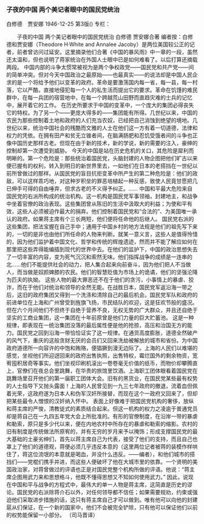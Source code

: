 ### 子夜的中国  两个美记者眼中的国民党统治
白修德　贾安娜
1946-12-25
第3版()
专栏：

　　子夜的中国
    两个美记者眼中的国民党统治
    白修德  贾安娜合著
    编者按：白修德和贾安娜（Theodore H·White and Annalee Jacoby）是两位美国较公正的记者，前者曾访问过延安。这里摘录他们合著《中国的暴风雨》中一章的一段，虽然还太温和，但也说明了蒋家统治在外国人士眼中已是如何难看了。以后打算还摘载两段。
    中国内部的斗争太惯常被视为是两个争权政党——国民党和共产党——间的简单冲突。但对今天中国政治之最原始——也最真实——的说法却是中国人民企求的是一个将给予他们以变革的政府。革命是要激荡国内每一省，每一县，每一村落，它以严酷，直接地侵犯每一个人的私生活而提出它的要求。革命在饥馑的难民群中，在每一兵团的宿营地中，在每一个跨越荒山田野而直趋灾难的士兵的记忆中，展开着它的工作。
    在历史所要求于中国的变革中，一个庞大的集团必得丧失它的特权。为了另一个——更庞大得多的——集团能有所得。几世纪以来，中国的农民为那些控制着土地和政府的人们充当农奴，已经把自己消蚀到绝望的境地。几世纪以来，统治中国社会的残酷而文雅的人士在他们这一方有着一切道德，法律和权力的凭依。在拥有田产和贫无立锥者间，在脑满肠肥和忍饥受饿者间的斗争也正像中国历史那样古老。但现在由于新的技术，新的学说，新的需要的注入，豪绅的控制却第一次遭受到威胁。
    今天的中国是站在历史危机的关口，其危险是犀利而明晰的。第一个危险是：那些统治着国民党，头脑封建的人物企图把他们旷古以来便已握有的权利，转入到明日的新世界里去，一如他们在日本的老搭挡在一世纪以前所曾做过的那样。从国民党的盲目抗拒变革中所产生的第二种危险是：他们的政敌，可以这样乖巧地，对这种岁积垒的罪恶培植起一种反感，致使人民竟甘愿把几已伸手可得的自由唾弃，但求古老的不义得予纠正。……
    中国和平最大危险来自国民党的右派所构成的统治机构。这一机构是国民党军事领袖，封建地主，和战争中坐着官僚的政治表现。这些集团曾从陈旧的生活中汲取大的利益；为使和平有效，这些人必须被迫作最大的捐弃。他们控制着国民党和“合法的”、为美国唯一承认的政府。如果蒋主席有个三长两短，他们便将任命他的后继人。
    国民党右派的这些集团，把法宝握在自己手中；通用于中国乡村的地方法规是他们的祖先写下来的，一切的是非也由他们所任命的人物来判断。就某一意义言，这些人是值得怜惜的，因为他们监护着中国文化、哲学和传统的辉煌遗迹，然而并不能了解应如何在那里把这些弄得能编插到现代的世界中去。在他们的监护下，中国的政治思想失去了一切丰富的内容，变为死气沉沉和索然无味。他们指挥战争的成绩是一连串的北……他们不能提供社会的动力，把人集合起来向前奋斗，因为他们把人不当做人，而当做是奴颜婢膝的农民。他们的智慧贬值为市场上的诡谲，他们的坚强沦降为匹夫的执拗。
    这些人物的最大罪恶还不在于他们的贪污，小事情上的暴虐、狡诈，而在于他们对统治和领导的全然无能。在战胜日本，国民党军返沿海一带之后，这旧的政府集团又得到一个洗涤和清除自己的最后机会。国民党军队和政府的前进单位在上海和广州曾受到旌旗飞扬，市民结队的欢迎，这是狂欢节般的盛况。但在六个月间他们不但终于自绝于营养不良，无权无势的广大群众，并且还自绝于坚实的工商业集团，这一集团在十年前原曾是他们力量的巨大贮蓄池。
    这是一种规律，即表现在一统治集团没落的最后属性便是他的抢掠，高压和治国无方的能力。国民党之回到沿海一带恰恰证实了这一规律。在通货高度膨胀，道德全然破产的风气下，重庆的这般贪财无厌的会员们又回来洗劫被解放的城市和省份。为中国政府道德所一向容许的中饱和贿赂，便猖獗到漫无边际了。上海的人民们以难堪的感觉，坐视他们所迎迓回来的政府出售执照，出售特权，霉烂国外的剩余物资，宽宥囤积居奇等事实。他们坐视印刷机滚出一卷卷毫无价值的纸币，而物价却攀腾直上，官僚们在夜总会里跳舞，在华贵的旅馆里饮酒。上海职工团体眼看着国民党在跳舞场里召开他们的第一届职工团体大会。旧有的黑货业，在国民党某些最有权势的人士指导下又抛头露面！上海的人民曾见到一九三七年政府的撤退，流着血但佩着光荣，这政府遂为日本人和伪军汉奸所接替，而现在这个一政府又回来了，但却把某些最令人憎恨的汉奸纳入怀中。
    表面上好像难于把国民党机构的奢侈，放纵和蒋主席的严悛，清教徒式的素质结合起来。但这一机构的权力之凌逾于普通党员却是蒋自己在一九四五年党大会上所批准的。有形的官僚制度，在沿岸一带的暴虐和勒索，原只是多少代以来，便在内地农村中所存在的暴虐和勒索的缩影。农村的旧有制度是传统做法所原宥的，并有无穷的岁月来予以掩饰；形成支撑国民党的最大基础的土豪劣绅们，首先以蒋主席自己为代表，接受了他们的支持，而且自己也罩上了他们的道德观，蒋便必须几乎违反本意的（这里两位记者被蒋的装模作样哄住了，蒋这位流氓的本意就是喝血，并没什么违反。——编者），和他们城市的搭挡们——党棍们携手并进，而这些人便破坏了他在大城市里的依靠。一个贤明的美国政治家，对蒋曾做过的评语也正是对国民党整个机构所做的评语。他说：“蒋主席企图用武力来和思想格斗，他既不懂得思想又不知如何使用武力。”
    因此，说现在中国和平与战争的方程式中，最伟大的单一人物是蒋主席，这简直是历史的谬论。国民党的右派除蒋介石以外，对任何领导都不信任；如果需要规劝，约束或强迫他们采取进步措施的话，这只有蒋主席自己才可以做到。唯有他可以向他的封建扈从们保证，在一个新的国家中，他们不会被完全铲除，只有他可以保证他们以前的权势能保留一小部分。
            （司马晋译）
